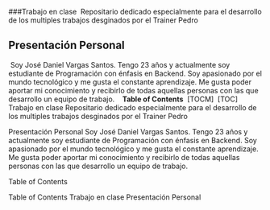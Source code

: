 
###Trabajo en clase
​
Repositario dedicado especialmente para el desarrollo de los multiples trabajos desginados por el Trainer Pedro 
​
## Presentación Personal
​
Soy José Daniel Vargas Santos. Tengo 23 años y actualmente soy estudiante de Programación con énfasis en Backend. Soy apasionado por el mundo tecnológico y me gusta el constante aprendizaje. Me gusta poder aportar mi conocimiento y recibirlo de todas aquellas personas con las que desarrollo un equipo de trabajo.
​
​
​
**Table of Contents**
​
[TOCM]
​
[TOC]
​
​
​
​
​
​
​
​
​
​
​
​
Trabajo en clase
Repositario dedicado especialmente para el desarrollo de los multiples trabajos desginados por el Trainer Pedro

Presentación Personal
Soy José Daniel Vargas Santos. Tengo 23 años y actualmente soy estudiante de Programación con énfasis en Backend. Soy apasionado por el mundo tecnológico y me gusta el constante aprendizaje. Me gusta poder aportar mi conocimiento y recibirlo de todas aquellas personas con las que desarrollo un equipo de trabajo.

Table of Contents

Table of Contents
Trabajo en clase
Presentación Personal
